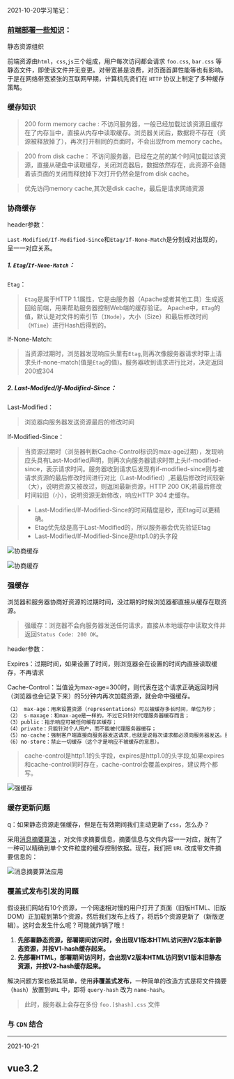 2021-10-20学习笔记：

### [前端部署一些知识](https://juejin.cn/post/7017710911443959839#heading-0)：

静态资源组织

前端资源由`html`，`css`,`js`三个组成，用户每次访问都会请求 `foo.css`, `bar.css` 等静态文件，即使该文件并无变更。对带宽甚是浪费，对页面首屏性能等也有影响。于是在网络带宽紧张的互联网早期，计算机先贤们在 `HTTP` 协议上制定了多种缓存策略。

### 缓存知识

> 200 form memory cache : 不访问服务器，一般已经加载过该资源且缓存在了内存当中，直接从内存中读取缓存。浏览器关闭后，数据将不存在（资源被释放掉了），再次打开相同的页面时，不会出现from memory cache。

> 200 from disk cache： 不访问服务器，已经在之前的某个时间加载过该资源，直接从硬盘中读取缓存，关闭浏览器后，数据依然存在，此资源不会随着该页面的关闭而释放掉下次打开仍然会是from disk cache。

> 优先访问memory cache,其次是disk cache，最后是请求网络资源

### 协商缓存

header参数：

`Last-Modified/If-Modified-Since`和`Etag/If-None-Match`是分别成对出现的，呈一一对应关系。

##### 1. `Etag`/`If-None-Match`：

`Etag`：

> `Etag`是属于HTTP 1.1属性，它是由服务器（Apache或者其他工具）生成返回给前端，用来帮助服务器控制Web端的缓存验证。 Apache中，`ETag`的值，默认是对文件的索引节（`INode`），大小（Size）和最后修改时间（`MTime`）进行Hash后得到的。

If-None-Match:

> 当资源过期时，浏览器发现响应头里有`Etag`,则再次像服务器请求时带上请求头if-none-match(值是`Etag`的值)。服务器收到请求进行比对，决定返回200或304

##### 2. Last-Modifed/If-Modified-Since：

Last-Modified：

> 浏览器向服务器发送资源最后的修改时间

If-Modified-Since：

> 当资源过期时（浏览器判断Cache-Control标识的max-age过期），发现响应头具有Last-Modified声明，则再次向服务器请求时带上头if-modified-since，表示请求时间。服务器收到请求后发现有if-modified-since则与被请求资源的最后修改时间进行对比（Last-Modified）,若最后修改时间较新（大），说明资源又被改过，则返回最新资源，HTTP 200 OK;若最后修改时间较旧（小），说明资源无新修改，响应HTTP 304 走缓存。

> - Last-Modified/If-Modified-Since的时间精度是秒，而Etag可以更精确。
> - Etag优先级是高于Last-Modified的，所以服务器会优先验证Etag
> - Last-Modified/If-Modified-Since是http1.0的头字段

![协商缓存](./imgs/4.png)

![协商缓存](./imgs/1.png)

### 强缓存

浏览器和服务器协商好资源的过期时间，没过期的时候浏览器都直接从缓存在取资源。

> 强缓存：浏览器不会向服务器发送任何请求，直接从本地缓存中读取文件并返回`Status Code: 200 OK`。

header参数：

Expires：过期时间，如果设置了时间，则浏览器会在设置的时间内直接读取缓存，不再请求

Cache-Control：当值设为max-age=300时，则代表在这个请求正确返回时间（浏览器也会记录下来）的5分钟内再次加载资源，就会命中强缓存。

```js
（1） max-age：用来设置资源（representations）可以被缓存多长时间，单位为秒；
（2） s-maxage：和max-age是一样的，不过它只针对代理服务器缓存而言；
（3）public：指示响应可被任何缓存区缓存；
（4）private：只能针对个人用户，而不能被代理服务器缓存；
（5）no-cache：强制客户端直接向服务器发送请求,也就是说每次请求都必须向服务器发送。服务器接收到     请求，然后判断资源是否变更，是则返回新内容，否则返回304，未变更。这个很容易让人产生误解，使人误     以为是响应不被缓存。实际上Cache-Control:     no-cache是会被缓存的，只不过每次在向客户端（浏览器）提供响应数据时，缓存都要向服务器评估缓存响应的有效性。
（6）no-store：禁止一切缓存（这个才是响应不被缓存的意思）。
```

> cache-control是http1.1的头字段，expires是http1.0的头字段,如果expires和cache-control同时存在，cache-control会覆盖expires，建议两个都写。

![强缓存](./imgs/2.png)

### 缓存更新问题

q：如果静态资源走强缓存，但是在有效期间我们主动更新了`css`，怎么办？

采用[消息摘要算法](https://www.baike.com/wikiid/1412805162344902915?search_id=3k1jee3i202000&prd=search_sug&view_id=1532cauomgn400) ，对文件求摘要信息，摘要信息与文件内容一一对应，就有了一种可以精确到单个文件粒度的缓存控制依据。现在，我们把 `URL` 改成带文件摘要信息的：

![消息摘要算法应用](./imgs/3.png)

### 覆盖式发布引发的问题

假设我们网站有10个资源，一个网速相对慢的用户打开了页面（旧版HTML、旧版DOM）正加载到第5个资源，然后我们发布上线了，将后5个资源更新了（新版逻辑）。这时会发生什么呢？可能就炸锅了哦！

1. **先部署静态资源，部署期间访问时，会出现V1版本HTML访问到V2版本新静态资源，并按V1-hash缓存起来。**
2. **先部署HTML，部署期间访问时，会出现V2版本HTML访问到V1版本旧静态资源，并按V2-hash缓存起来。**

解决问题方案也极其简单，使用**非覆盖式发布**，一种简单的改造方式是将文件摘要（`hash`）放置到`URL` 中，即将 `query-hash` 改为 `name-hash`。

> 此时，服务器上会存在多份 `foo.[$hash].css` 文件

### 与 `CDN` 结合



------

2021-10-21

## vue3.2

### <script setup>单文件组件

这意味着与普通的 `<script>` 只在组件被首次引入的时候执行一次不同，`<script setup>` 中的代码会在**每次组件实例被创建的时候执行**。

```vue
<script setup>
	console.log('hello script setup')
</script>
```

#### 特性：

1.  顶层的数据绑定和import的内容都被暴露给模板
2. import的vue组件可直接再模板中使用
3. 动态组件

```vue
<script setup>
import Foo from './Foo.vue'
import Bar from './Bar.vue'
</script>

<template>
  <component :is="Foo" />
  <component :is="someCondition ? Foo : Bar" />
</template>
```

4. 命名空间组件：This is useful when you import multiple components from a single file:

```vue
// 一次性引入一个文件夹中的所有组件，通过obj带点的方式来引入各个组件
<script setup>
import * as Form from './form-components'
</script>

<template>
  <Form.Input>
    <Form.Label>label</Form.Label>
  </Form.Input>
</template>
```

5. ### `defineProps` 和 `defineEmits`

   用来定义prop和emit，无需导入

6. `defineExpose`暴露出变量或方法（当父组件通过模板 ref 的方式获取到当前组件的实例，就可获得暴露出去的属性）

7. ### 可以和普通的<script>一起使用

   - 无法在 `<script setup>` 声明的选项，例如 `inheritAttrs` 或通过插件启用的自定义的选项。
   - 声明命名导出。
   - 运行副作用或者创建只需要执行一次的对象。

8. 顶层await

```vue
// 直接使用await 让它编译为async setup()
<script setup>
const post = await fetch(`/api/post/1`).then(r => r.json())
</script>
```

***

# 2021-10-22

制作`gif`工具 ：windows 使用`ScreenToGif` `MacOS` 使用 `Kap`

### filter:drop-shadow();

相比于`box-shadow`是作用于整个盒子边界的，而 `drop-shadow()` 过滤器则是创建一个符合图像本身形状(alpha 通道)的阴影。

## [svg线条动画入门](https://www.cnblogs.com/coco1s/p/6225973.html)：

> SVG 线条动画，在一些特定的场合下可以解决使用 CSS 无法完成的动画。

`eg`：

```html
<svg version="1.1" xmlns="http://www.w3.org/2000/svg" xmlns:xlink="http://www.w3.org/1999/xlink" xml:space="preserve" class="circle-load-rect-svg" width="300" height="200" viewbox="0 0 600 400">
    <polyline points="5 5, 575 5, 575 200, 5 200" class="g-rect-path"/>
    <polyline points="5 5, 575 5, 575 200, 5 200" class="g-rect-fill"/>
</svg>
```



#### `svg`标签：

- `version`： 表示 `<svg>` 的版本，目前只有 1.0，1.1 两种
- `xmlns`：`http://www.w3.org/2000/svg` 固定值
- `xmlns:xlink`：`http://www.w3.org/1999/xlink` 固定值
- `xml:space`：`preserve` 固定值，上述三个值固定，表示命名空间，当数据单独存在`svg`文件内时，这3个值不能省略
- `class`：就是我们熟悉的 class
- `width` | `height`： 定义 `svg` 画布的大小
- `viewbox`： 定义了画布上可以显示的区域，当 viewBox 的大小和 svg 不同时，viewBox 在屏幕上的显示会缩放至 svg 同等大小（暂时可以不用理解）

#### svg基本形状

`polyline`（折线）：是SVG的一个基本形状，用来创建一系列直线连接多个点。

```html
<polyline points="60 110, 65 120, 70 115, 75 130, 80 125, 85 140, 90 135, 95 150, 100 145"/>
```

`polygon`（多边形）：和折线很像，它们都是由连接一组点集的直线构成。不同的是，`polygon`的路径在最后一个点处自动回到第一个点

比较常用的是`line`（线）,`path`（路径），`rect`（矩形），`circle`（圆） 等

`path`：太强大了，复杂的图形不好写，用[svg生成工具](https://yqnn.github.io/svg-path-editor/)吧。

#### 配合svg的一些`css`参数：

- `fill`：类比 css 中的 `background-color`，给 `svg` 图形填充颜色；
- `stroke-width`：类比 css 中的 `border-width`，给 `svg` 图形设定边框宽度；
- `stroke`：类比 css 中的 `border-color`，给 `svg` 图形设定边框颜色；
- `stroke-linejoin` | `stroke-linecap`：上文稍微提到过，[设定线段连接处的样式](https://developer.mozilla.org/zh-CN/docs/Web/SVG/Attribute/stroke-linejoin)；
- `stroke-dasharray`：值是一组数组，没数量上限，每个数字交替表示实线与空白间隔的宽度，若是奇数个，则会重复一次补成偶数，eg：5，3，2等于 5，3，2，5，3，2；
- `stroke-dashoffset`：则是虚线的偏移量

## Docker

docker解决了运行环境不一致所带来的问题.

理解：镜像就是说的集装箱,仓库就是超级码头,容器就是我们运行程序的地方.docker运行程序的过程就是去仓库把镜像拉到本地,然后用一条命令把镜像运行起来变成容器.

#### 镜像

镜像的英文名叫image。前面我们讲到了集装箱,鲸鱼拖着的所有集装箱就是一个镜像。从本质上来说镜像就是一系列文件,可以包括我们应用程序的文件,也可以包括我们应用的运行环境的文件。

![](C:\Users\2021RUSH\Desktop\note\imgs\5.png)

#### 容器

图1的最上层，只有它是可写的，其他层都是只读。

#### 仓库

我们的镜像是要在其它机器上运行,如何进行传输呢?

docker仓库,我们要先把我们的镜像传到docker仓库中,再由目的地把docker仓库拉过去,这就完成了这样的一次传输过程.

#### Dcokerfile

只是一个包含指令集的脚本。

```dockerfile
# syntax=docker/dockerfile:1
FROM node:12-alpine  // 从node:12-alpine image开始
RUN apk add --no-cache python g++ make
WORKDIR /app
COPY . .
RUN yarn install --production
CMD ["node", "src/index.js"]
```

### 基本命令

1. 拉取镜像

```powershell
docker pull [options] NAME[:TAG]
// name:镜像名 TAG: 版本号（可选） option 参数  
```

2. 

```powershell
docker images [options] [REPOSITORY[:TAG]]
```

3. 

```powershell
docker build -t getting-started .
```

-t：命名我们的image名，最后的`.`表示将在当前目录寻找`Dockerfile`

4. 

```
docker run -dp 3000:3000 getting-started
```



------

2021-11-5  微前端

- 子系统间的开发、发布从空间上完成隔离
- 子系统可以使用不同的技术体系
- 子系统间可以完成基础库的代码复用
- 子系统间可以快速完成通信
- 子系统间需求迭代互不阻塞
- 子应用可以增量升级
- 子系统可以走向同一个灰度版本控制
- 提供集中子系统权限管控
- 用户使用体验整个系统是一个单一的产品，而不是彼此的孤岛
- 项目的监控可以细化到到子系统

------

# 2021-11-9 js第四版

## `BOM`

1. let、const声明的变量不会挂载在window上

2. 窗口大小

   - `innerHeight`和`innerWidth`、`clientWidth` 和 `clientHeight` 返回屏幕上页面可视区域的大小。
   - `outerWidth` 和 `outerHeight`返回浏览器窗口自身的大小

3. 视口位置

   - `scroll()`、`scrollTo()`和 `scrollBy()`

   - ```js
     window.scrollTo({ 
      left: 100, 
      top: 100, 
      behavior: 'smooth'  // 平滑滚动 'auto'正常滚动
     }); 
     ```

4. 定时器返回的是任务数值ID

5. location对象：它既是 window 的属性，也是 document 的属性![](C:\Users\2021RUSH\Desktop\note\imgs\6.png)

   1. `URLSearchParams`对象：这个实例上暴露了 get()、 set()和 delete()等方法，获取字符串?后的参数

   2. 修改地址：

      `location.assign("http://www.wrox.com")`

      `window.location = "http://www.wrox.com"; `

      ` location.href = "http://www.wrox.com"; `

      replace、reload

6. `navigator`对象：的属性通常用于确定浏览器的类型。

   1. `navigator.platform`属性是一个字符串，通常表示浏览器所在的操作系统
   2. `navigator.vendor` 属性是一个字符串，通常包含浏览器开发商信息。
   3. `navigator.onLine` 联网情况
   4. `navigator.connection` 网络链接情况
   5. `navigator.getBattery()` 设备电池情况

2. `screen`对象：保存的纯粹是客户端能力信息

   其中`orientation` 返回屏幕的朝向，包含属性type（方向）和angle（角度）

3. `history`对象：用户的导航历史记录

   - go(Int) 前进或后退多少步
   - back()
   - forward() 

## `DOM`

### Node类型(12种)

节点关系![](C:\Users\2021RUSH\Desktop\note\imgs\7.png)

1. `appendChild()`: 在`childNode`列表末尾添加节点, 若传入的是已经存在的节点, 那么这个节点的位置会被改变

2. `insertBefore()`接收两个参数：要插入的节点和参照节点。如果参照节点是 null，则 `insertBefore()`与 `appendChild()`效果相 同
3. `replaceChild()`方法接收两个参数：要插入的节点和要替换的节点。要替换的节点会被返回并从文档 树中完全移除
4. `removeChild()` 移除节点
5. `cloneNode(Boolean)`  克隆节点, 传入true表示深克隆文档树, false为复制调用该方法的节点.

#### 1. document类型 `NoeType` : 9

1. 因为跨源通信存在安全隐患，所以不同子域的页面间无法通过 JavaScript 通信。此时，在每个页面上把 `document.domain`设置为相同的值，这些页面就可以访问对方的 JavaScript 对象了。

2. 获取元素引用的方法返回的一个`HTMLCollection`对象, 此对象和`NodeList`相似. `HTMLCollection`对象还有个方法`namedItem()`, 可通过标签name属性取得特定的一项.

```html
<img src="myimage.gif" name="myImage" />

<script>
    let images = document.getElementsByTagName("img"); 
    let myImage = images.namedItem("myImage");
   // 或者
    let myImage = images["myImage"];
</script>
```

3. 获取所有文档元素:  可以给 `getElementsByTagName('*')`

4. 文档写入

   write()、 `writeln()`、open()和 close()

   ​		write()和 `writeln()`方法经常用于动态包含外部资源，如 JavaScript 文件。在包含 JavaScript 文件时，记住不能像下面的例子中这样直接包含字符串`</script>`，因为这个字符串会被解释为脚本块 的结尾，导致后面的代码不能执行. 需要将/ 转化, 即 `<\/script>`

#### 2. Element类型 `NodeType` : 1

1. 取得属性、设置、移除

   * `getAttribute()`、`setAttribute()`和 `removeAttribute()`

     要传"class"而非`className`, 传入的class不区分大小写. 

     `eg`:  

     ```js
     let div = document.getElementById("myDiv"); 
     alert(div.getAttribute("id")); // "myDiv" 获得id
     alert(div.getAttribute("class")); // "bd" 获得class
     ```

#### 3. `MutationObserver` 接口 

​	 可以在 DOM 被修改时异步执行回调

##### 3.1 基本用法：

1. observe()方法

   接收两个必需的参数：要观察其变化的 DOM 节点，以及 一个 `MutationObserverInit` 对象

```js
// 观察<body>的变化
// 第二个参数是观察变化的 MutationObserver的实例
let observer = new MutationObserver((MutationRecord,mutationObserver) => console.log('<body> attributes changed')); 
observer.observe(document.body, { attributes: true });

// 执行以上代码后，<body>元素上任何属性发生变化都会被这个 MutationObserver 实例发现，然
// 后就会异步执行注册的回调函数。<body>元素后代的修改或其他非属性修改都不会触发回调进入任务
// 队列。可以通过以下代码来验证

document.body.className = 'foo'; 
console.log('Changed body class'); 

// Changed body class 
// <body> attributes changed 
```

2. `MutationRecord` 实例的数组

   * `MutationRecord `实例包含的信息包括发生了什么变化，以及 DOM 的哪一部分受到了影响。因为回调执行之前可能同时发生多个满足观察条件 的事件，所以每次执行回调都会传入一个包含按顺序入队的 `MutationRecord `实例的数组。

3. `discount()`方法

   * 默认情况下，只要被观察的元素不被垃圾回收，`MutationObserver` 的回调就会响应 DOM 变化事 件，从而被执行。要提前终止执行回调，可以调用 disconnect()方法。下面的例子演示了同步调用 disconnect()之后，不仅会停止此后变化事件的回调，也会抛弃已经加入任务队列要异步执行的回调

4. 复用 `MutationObserver`

   观察多个不同的目标节点

##### 3.2`MutationObserverInit `与观察范围

`MutationObserverInit `是调用observe()时的第二个参数对象，他的属性有：

![](C:\Users\2021RUSH\Desktop\note\imgs\10.png)

### `querySelectorAll()`、`querySelector()`

​		都传入`css`选择符，且都可以在Element类型上使用，在 Element 上使用` querySelector()`方法	时，则只会从当前元素的后代中查询。

​		返回的是一个 `NodeList` 的静态实例。不是实时的。

###  matches()

​		接收一个 `CSS` 选择符参数，如果元素 匹配则该选择符返回 true，否则返回 false。

###  ` getElementsByClassName()`

​		可在Element类型上使用

### `classList()`:

要操作类名，可以实现添加、删除和替换

* add(val)
* contains(val)
* remove(val)
* toggle(val)

### `HTMLDocument `扩展

#### 1. `document.readyState` 属性：判断文档是否加载完毕

属性值

* loading
* complete

#### 2. `compatMode `属性：检测页面渲染模式

#### 3.  自定义数据属性

定义了自定义数据属性后，可以通过元素的 dataset 属性来访问

```html
<div id="myDiv" data-appId="12345" data-myname="Nicholas"></div>

<script>
    let div = document.getElementById("myDiv"); 
    // 取得自定义数据属性的值
    let appId = div.dataset.appId; 
    let myName = div.dataset.myname; 
</script>
```

### 插入标记

* `innerHTML`

* `outerHTML`

* `insertAdjacentHTML()`与 `insertAdjacentText()`

  * 都接收两个参数：要插入标记的位置和要插入的 HTML 或文本。第一个参数 必须是下列值中的一个： 

    ​	 `beforebegin`，插入当前元素前面，作为前一个同胞节点； 

    ​	 `afterbegin`，插入当前元素内部，作为新的子节点或放在第一个子节点前面； 

    ​	 `beforeend`，插入当前元素内部，作为新的子节点或放在最后一个子节点后面； 

    ​	 `afterend`，插入当前元素后面，作为下一个同胞节点。

### ！！！注意！！！：

​		如果被移除的 子树元素中之前有关联的事件处理程序或其他 JavaScript 对象（作为元素的属性），那它们之间的绑定关 系会滞留在内存中。如果这种替换操作频繁发生，页面的内存占用就会持续攀升。在使用 `innerHTML`、 `outerHTML`和 `insertAdjacentHTML()`之前，最好手动删除要被替换的元素上关联的事件处理程序和 JavaScript 对象

### 总结

1. `NodeList`是实时更新的，意味着每次访问它都会执行一次查找。

------

# 2021-11-10

## 前端监控

前端监控可以分为三类：数据监控、性能监控和异常监控。

#### 1. 数据监控：

* `PV/UV`：页面浏览量或点击量。UV:指访问某个站点或点击某条新闻的不同`IP`地址的人数
* 用户在每一个页面的停留时间
* 用户通过什么入口来访问该网页
* 用户在相应的页面中触发的行为

#### 2. 性能监控

* 不同用户，不同机型和不同系统下的首屏加载时间
* 白屏时间
* http等请求的响应时间
* 静态资源整体下载时间
* 页面渲染时间
* 页面交互动画完成时间

#### 3. 异常监控

* `Javascript`的异常监控
* 样式丢失的异常监控

## 数据埋点

数据埋点一般可以分为两类，**前端埋点**和**后端埋点**。统计产品中用户行为和使用情况。

### 前端埋点

分为：代码埋点，可视化埋点和无埋点。

![代码埋点分类](C:\Users\2021RUSH\Desktop\note\imgs\8.png)

**【定义】：**主要在客户端进行埋点，收集前端数据，例如用户行为，界面变化等。

**【应用】：**适合于业务处于运营初级阶段，产品功能相对简单；需求分析于后端没有交互的前端行为。

#### 1.1 . 代码埋点（手动埋点）

调用埋点 SDK 的函数，在需要埋点的业务逻辑功能位置调用接口，一般有捕捉滚动、点击事件来上报埋点数据。

​	优点：设置自定义属性、自定义事件。

​	缺点：量大难维护，效率低。

​	`eg`：[百度统计](https://link.zhihu.com/?target=https%3A//tongji.baidu.com/web/welcome/login)

##### 1.1.1  代码实例

​		收集用户信息：将收集好的数据通过 Image 对象实例的 src 属性指向后端脚本并携带参数，就可以将我们收集的数据传给后端，之所以用 Image 对象而不是 ajax，是为了避免跨域的问题。

```js
function sendToNginx(info) {
  let str = "";
  for (let i in info) { // Object.keys(obj) ie 9 以上才兼容, for..in.. ie 6 以上兼容
    if (str === "") {
      str = i + "=" + info[i];
    } else {
      str += "&" + i + "=" + info[i];
    }
  }
  const url = 'https://tpm.tuyacn.com/tpm.gif' + '?' + str;
  new Image().src = url
}
```

一般获取的信息：

* 用户浏览器语言、尺寸、版本

* 触发事件类型

* 用户信息：唯一id

* 页面滚动距离

* 通过`Performance` 我们便能拿到`DNS` 解析时间、TCP 建立连接时间、首页白屏时间、DOM 渲染完成时间、页面 load 时间等

  ```js
  //拿到Performance并且初始化一些参数
  let timing = performance.timing,
      start = timing.navigationStart,
      dnsTime = 0,
      tcpTime = 0,
      firstPaintTime = 0,
      domRenderTime = 0,
      loadTime = 0;
  //根据提供的api和属性，拿到对应的时间
  dnsTime = timing.domainLookupEnd - timing.domainLookupStart;
  tcpTime = timing.connectEnd - timing.connectStart;
  firstPaintTime = timing.responseStart - start;
  domRenderTime = timing.domContentLoadedEventEnd - start;
  loadTime = timing.loadEventEnd - start;
  
  console.log('DNS解析时间:', dnsTime, 
              '\nTCP建立时间:', tcpTime, 
              '\n首屏时间:', firstPaintTime,
              '\ndom渲染完成时间:', domRenderTime, 
              '\n页面onload时间:', loadTime);
  ```

  

#### 1.2 可视化埋点

​		将业务代码和埋点代码分离，提供一个可视化交互的页面，输入为业务代码，通过这个可视化系统，可以在业务代码中自定义的增加埋点事件等等，最后输出的代码耦合了业务代码和埋点代码。

服务商[Mixpanel](https://mixpanel.com/zh-hant/)

#### 2. 埋点按照获取数据的方式一般可以分为：

1. **曝光事件：**主要记录页面被用户浏览次数。
2. **点击事件：**点页面某个对象触发的事件
3. **页面停留时间**：主要记录用户在某页面停留时间

#### 3. 上报周期和上报数据类型：

​		如果埋点的事件不是很多，上报可以时时进行，比如监控用户的交互事件，可以在用户触发事件后，立刻上报用户所触发的事件类型。如果埋点的事件较多，或者说网页内部交互频繁，可以通过本地存储的方式先缓存上报信息，然后定期上报。

![](C:\Users\2021RUSH\Desktop\note\imgs\9.png)

#### 举例

1. 我们以上报首屏加载事件为例，DOM提供了document的`DOMContentLoaded`事件来监听`dom`挂载，提供了window的load事件来监听页面所有资源加载渲染完毕。

2. [政采云团队]: https://juejin.cn/post/6844904061934780424#comment

   采用了 DOM 节点挂载特殊属性后自动发送和手动自定义发送两种方式结合，以满足不同场景的需要。

```html
//自动发送埋点方式，举例：
<button data-utm-click="${did}" data-utm-data="${业务数据}">
//手动发送埋点方式，举例：
const utmCnt = g_UTM.batchSend('触发类型（click/browse）等',[{
    utmCD:['区块信息','位置信息'],
    bdata:{key:'其他业务数据'}
  },{
    utmCD:['001','008'],
    bdata:{key:'value'}
  }
]);
```

## [前端优秀实践不完全指南](https://juejin.cn/post/6932647134944886797#heading-13 )

​	滚动平滑：使用 `scroll-behavior: smooth` 让滚动丝滑

​	使用 `scroll-snap-type` 优化滚动效果

------

# 2021-11-12 js第四版

## 1. 样式

js中获取DOM元素的style只会包含行内样式。

> 包含通过 HTML **style 属性**为元素设置的所有样式信 息，但不包含通过层叠机制从文档样式和外部样式中继承来的样式

#### 计算样式(只读)

​	`getComputedStyle()`：接收两个参数：要取得计算样式的元素和伪元素字符串（如":after"）。如果不需要查 询伪元素，则第二个参数可以传 null。

```js
document.defaultView.getComputedStyle(document.getElementsByClassName('box')[0])
```

#### 操作样式表(`CSSStyleSheet`)

​	包括使用`<link>`元素和通过`<style>`元素定义的样式表。`CSSStyleSheet`的属性里除了 disabled，其他属性都是只读的。

​		`document.styleSheets`表示文档中可用的样式表集合。这个集合的 length 属性保存着文档中 样式表的数量，而每个样式表都可以使用中括号或 item()方法获取

#####  `CSS` 规则(`CSSRule`)

![](C:\Users\2021RUSH\Desktop\note\imgs\11.png)

#####  创建规则

```js
let sheet = document.styleSheets[0];
sheet.insertRule("body { background-color: silver }", 0); // 使用 DOM 方法
```

##### 删除规则

```js
sheet.deleteRule(0); // 使用 DOM 方法
```

## 2. 元素尺寸

### 偏移尺寸（只读）

```js
offsetHeight = border + padding + content
```



![12](C:\Users\2021RUSH\Desktop\note\imgs\12.png)

### 客户端尺寸（只读）

```js
clientWidth = content + padding;
```

### 滚动尺寸

![13](C:\Users\2021RUSH\Desktop\note\imgs\13.png)

`scrollWidth`和 `scrollHeight`可以用来确定**给定元素内容的实际尺寸**。

`scrollLeft` 和 `scrollTop` 属性可以用于确定当前元素滚动的位置，或者用于设置它们的滚动位 置。元素在未滚动时，这两个属性都等于 0。如果元素在垂直方向上滚动，则 `scrollTop` 会大于 0， 表示元素顶部不可见区域的高度。

## 3. 遍历

### NodeIterator

​		通过 `document.createNodeIterator()`方法创建其实例。遍历规则是**深度优先遍历**，接受以下4个参数：

* `root`，作为遍历根节点的节点。 
* `whatToShow`，数值代码，表示应该访问哪些节点。 
* `filter`，`NodeFilter` 对象或函数，表示是否接收或跳过特定节点。 
* `entityReferenceExpansion`，布尔值，表示是否扩展实体引用。这个参数在 HTML 文档中没 有效果，因为实体引用永远不扩展。

![](C:\Users\2021RUSH\Desktop\note\imgs\14.png)

​       `createNodeIterator()`方法的 filter 参数可以用来指定自定义 `NodeFilter`对象，或者一个 作为节点过滤器的函数。`NodeFilter`对象只有一个方法 `acceptNode()`，如果给定节点应该访问就返 回 `NodeFilter.FILTER_ACCEPT`，否则返回 `NodeFilter.FILTER_SKIP`。因为 `NodeFilter` 是一个 抽象类型，所以不可能创建它的实例。只要创建一个包含 `acceptNode()`的对象，然后把它传给 `createNodeIterator()`就可以了。

```js
let filter = { 
 acceptNode(node) { 
 return node.tagName.toLowerCase() == "p" ? 
     NodeFilter.FILTER_ACCEPT : 
     NodeFilter.FILTER_SKIP; 
 } 
}; 

// filter也可以是个函数
// 不做过滤处理就将filter设为null
/*
    let filter = function(node) { 
         return node.tagName.toLowerCase() == "p" ? 
         NodeFilter.FILTER_ACCEPT : 
         NodeFilter.FILTER_SKIP; 
    }; 
*/

let iterator = document.createNodeIterator(root, NodeFilter.SHOW_ELEMENT, filter,false); 
```

​	   `NodeIterator `的两个主要方法是 **`nextNode()`和 `previousNode()`**。`nextNode()`方法在 DOM 子树中以深度优先方式进前一步，而 `previousNode()`则是在遍历中后退一步。创建 `NodeIterator` 对象的时候，会有一个内部指针指向根节点，因此第一次调用 `nextNode()`返回的是根节点。当遍历到 达 DOM 树最后一个节点时，`nextNode()`返回 null。

### TreeWalker

​	`document.createTreeWalker()`方法来创建，这个方法接收与 `document.createNodeIterator()`同样的参数.

遍历方法：

* `nextNode()`、`previousNode()`
* `parentNode()` ：遍历到当前节点的父节点
* `firstChild()`：遍历到当前节点的第一个子节点
* `lastChild()`： 
* `nextSibling()`
* `previousSibling()`

`TreeWalker` 类型也有一个名为 `currentNode` 的属性，表示遍历过程中上一次返回的节点（无论 使用的是哪个遍历方法）。可以通过修改这个属性来影响接下来遍历的起点，

## 4. 范围

DOM范围`document.createRange()`，拥有的方法和属性：

* `startContainer`：范围起点
* `startOffset`：偏移量
* `endContainer`：范围终点
* `endOffset`：
* `commonAncestorContainer`：

### 简单选择

`selectNode()（选择整个节点）或 selectNodeContents()（选择节点的后代）`：接受一个节点作为参数

------

# 2021-11-19 阅读《高性能js》

## 1. 函数作用域链

​	函数的内部属性[[scope]]包含了一个函数被创建的作用域中的对象集合。这个集合被称为作用域链。

​	函数在创建的时候，它的作用域链被插入了一个对象变量，这个全局变量代表着所有在全局范围内定义的变量。

​	执行函数的时候会创建一个称为*执行环境*的内部对象，一个执行环境定义了一个函数执行时的环境。每次执行都有不同的执行环境，执行完毕，执行环境被销毁。每个执行环境都有自己的作用域链，当执行环境被创建时，它的作用域链初始化为当前函数的[[scope]]属性中的对象。 这个对象的值按照出现在函数中的顺序被复制到执行环境的作用域链中，复制完之后，一个叫活动对象的新对象就为执行环境创建好了。活动对象是函数运行时的变量对象，包含了所有局部变量、命名参数以及this。此对象会被推入作用域链中的最前端。

​	因为作用域链中的原因，一个标识符所在的位置越深，它的读写速度就越慢。所以局部变量的读写速度是最快的，全局变量是最慢的。

## 2. 改变作用域链

1. with：

   ```js
   with(document){
   	// 此时document对象的属性被推入作用域链的最前端，所以访问document对象属性最快，但是这里面的局部变量访问反而多一层
   }
   ```

2. try...catch

   ```js
   // 发生错误时，执行过程会跳转到catch子句中，把异常的对象推入一个变量对象且置于作用域链首位
   ```

## 3. 闭包、作用域和内存

此处闭包的解析：闭包代码被执行时，会创建一个执行环境，会生成一个专属闭包的活动对象，活动对象包含访问的那个外部变量a，且此活动对象被推入作用域链的头部。函数结束执行之后，由于要保证能访问到外部变量a，所以此变量对象不会被销毁。

## 对象

对象有两个成员类型：实例成员和原型成员，实例成员存在于实例对象中，原型成员是从对象原型继承而来的。

------

# 2021-11-29

今日工作遇到的一个issue

`vue`中使用`provide/inject`注入依赖响应式的问题，依赖想传入接口获取最新的值(数组)。所以刻意包成了对象。

> `provide` 和 `inject` 绑定并不是可响应的。这是刻意为之的。然而，如果你传入了一个可监听的对象，那么其对象的 property 还是可响应的。

此处还有个疑惑：不知为什么几个一样的变量，直接传入数组类型都可以得到最新的数据，6个中有两个逻辑完全一样 ，但是就是不行，我也加了`async/await`（没起作用），maybe接口返回的时间超过了哪个生命周期？

# 2022-3-22

摘要：服务号可以主动推送自定义消息给用户，只需要用户的`openid`。

####  `uniapp`开发微信`h5`，获取用户`openid`???

1. 引导用户跳转固定`url`，需要`appid`、用`encodeURIComponent`编码后的回跳地址，以此获取code
2. 拿到code后，传给后端，后端调用获取`openid`的接口。(因为`appsecret`需要保持私密，不能存在客户端)
3. 如果还需获取用户信息（手机号等），要将第一步的回调地址中的`respond_type`设置胃`snape_userinfo`。

> 详情见微信公众号官网.

# 2022-3-29

--------------------------`vue3`

### 1.`<script setup>`中无需return 声明的变量、函数以及import引入的内容，即可在`<template/>`使用

​	总结：`<script setup>`语法糖里面的代码会被编译成组件 `setup()` 函数的内容，不需要通过return暴露 声明的变量、函数以及import引入的内容，即可在`<template/>`使用，并且不需要写`export default{}`

<script setup>语法糖里面的代码会被编译成组件 setup() 函数的内容。这意味着与普通的 <script> 只在组件被首次引入的时候执行一次不同，<script setup> 中的代码会在每次组件实例被创建的时候执行

### 2、`<script setup>`引入组件将自动注册

### 3、组件通信:在`<script setup>`中必须使用 `defineProps` 和` defineEmits` API 来替代 props 和 emits

子组件：

> - `<template/>` 中可以直接使用父组件传递的props （可省略props.）
> - `<script-setup>` 需要通过`props.xx`获取父组件传递过来的props

### 4. `<script setup>`需主动暴露组件属性 ：`defineExpose`

即通过模板 ref 或者 `$parent` 链获取到的组件的公开实例，必须要通过`defineExpose`暴露出去

--------------------------`vue3`



### 5. 无痕刷新token

我的做法是后端判断过期时间，如果判断到快过期的时候（比如说有效期1小时，那剩余时间小于十分钟，有效期24小时，那剩余时间旧小于1小时），就生成新的token，放在响应头newToken中，然后前端的axios的响应拦截器判断是否有newToken的响应头，有则更新前端储存的token。这样也不用阻塞请求，就算多个请求使用同一个临期token，后端也会生成多个可用的新token，每个请求的响应拦截器中都更新了token也不会有问题.

### 6.`this` 不是编写时绑定，而是运行时绑定。它依赖于函数调用的上下文条件。`this` 绑定与函数声明的位置没有任何关系，而与函数被调用的方式紧密相连。

### 7.`js`中最大的数字是(-(2^53-1))和（(2^53-1)），这个特点导致失去精度，表示不了更大的数值。所以需要`bigint`，要创建`BigInt`，只需要在数字末尾追加n即可

# 2022-4-6

## webpack打包优化思路

1. 搜索所有的依赖项，这需要占用一定的时间，即搜索时间，那么我们就确定了：
2. **第二个时间就是解析时间（解析各种文件.eg: css, js...）**
3. **压缩时间**
4. **二次打包时间。**



## vite

编译快是因为是动态编译，需要某个模块的时候才去编译

1. root设置为项目根目录
2. base指定为项目部署的基础路径

# 2022-4-25

## 1. [HTML 网页的前10行代码解释](https://css-tricks.com/explain-the-first-10-lines-of-twitter-source-code/)

### 1. Line 1: `<!DOCTYPE html>`

声明doc类型，告诉浏览器文件类型

### 2. Line 2: `<html dir="ltr" lang="en">`

布局方向和语言

### 3. Line 3: `<meta charset="utf-8">`

文件编码类型

## 1. 2. name和content一般以键值对出现：

name值：

- `application-name`：网页中所运行的应用程序的名称。
- `author`：文档作者的名字。
- `description`：一段简短而精确的、对页面内容的描述。一些浏览器，比如 Firefox 和 Opera，将其用作书签的默认描述。
- `generator`：生成此页面的软件的标识符（identifier）。
- `keywords`：与页面内容相关的关键词，使用逗号分隔。
- `referrer`：控制由当前文档发出的请求的 HTTP [`Referer`](https://developer.mozilla.org/zh-CN/docs/Web/HTTP/Headers/Referer) 请求头

### 4. Line 4: `<meta name="viewport" content="width=device-...`

响应式，width=device-width告诉浏览器使用100%的设备宽度作为视口

### 5. Line 5: `<meta property="og:site_name" content="Twitt...`

### 6. Line 6: `<meta name="apple-mobile-web-app-title" cont...`

为苹果设备优化网站，比如apple-touch-icons和Safari pinned tab SVG。使得体验更像个原生app

### 7. Line 7: `<meta name="theme-color" content="#ffffff"...`

浏览器地址栏变色

## 1.3 http-equiv值：

```js
1. Content-Type 设定网页字符集，说明网页制作所用语言和文字，浏览器会据此调用。
    <meta http-equiv="Content-Type" content="text/html; charset=UTF-8" />   //旧的HTML，不推荐
    <meta charset="UTF-8" >   //HTML5设定网页字符集的方式
 
2. X-UA-Compatible 告知浏览器以何种方式渲染当前页面
    <meta http-equiv="X-UA-Compatible" content="IE=edge,chrome=1" />   //优先使用IE最新版本和Chrome
 
3. pragma Cache-Control expires 各种http强缓存方式，优先级p>c>e
    <meta http-equiv="Pragma" content="no-cache" />
    <meta http-equiv="Cache-Control:no-cache" content="max-age=0"> //不缓存
    <meta http-equiv="Cache-Control" content="max-age=7200"> // 7200s后缓存内容失效
    <meta http-equiv="expires" contect="Mon,12 May 2001 00:20:00 GMT"> //网页到期时间，GMT格式，过期后必须到服务器上重新调用 
    <meta http-equiv="Pragma" contect="no-cache"> //禁止浏览器从本地缓存中调取信息，一旦离开页面就无法从Cache中再调用
 
4. refresh 让网页在一定时间内刷新，或者一定时间后跳转到其他页面
    <meta http-equiv="refresh" content="30" >   //30s后刷新自己
    <meta http-equiv="Refresh" contect="n;url=http://yourlink">定时让网页在指定的时间n内，跳转到页面http://yourlink；
 
5. Cache-Control 避免百度等浏览器打开网页时可能对其进行转码，比如 贴广告等
    <meta http-equiv="Cache-Control" content="no-siteapp" />   //先发送请求，与服务器确认该资源是否被更改，未被更改则使用缓存
 
6. Content-Security-Policy 内容安全策略，指定浏览器智能加载content中的js代码，其他所有均拒绝
    <meta http-equiv="Content-Security-Policy" content="default-src https://cdn.example.net; child-src 'none'; object-src 'none'">
 
    base-uri: 用于限制可在页面的 <base> 元素中显示的网址。
    child-src: 用于列出适用于工作线程和嵌入的帧内容的网址。例如：child-src https://youtube.com 将启用来自 YouTube（而非其他来源）的嵌入视频。 使用此指令替代已弃用的 frame-src 指令。
    connect-src: 用于限制可（通过 XHR、WebSockets 和 EventSource）连接的来源。
    font-src: 用于指定可提供网页字体的来源。Google 的网页字体可通过 font-src https://themes.googleusercontent.com 启用。
    form-action: 用于列出可从 <form> 标记提交的有效端点。
    frame-ancestors: 用于指定可嵌入当前页面的来源。此指令适用于 <frame>、<iframe>、<embed> 和 <applet> 标记。此指令不能在 <meta> 标记中使用，并仅适用于非 HTML 资源。
    frame-src: 已弃用。请改用 child-src。
    img-src: 用于定义可从中加载图像的来源。
    media-src: 用于限制允许传输视频和音频的来源。
    object-src: 可对 Flash 和其他插件进行控制。 
    plugin-types: 用于限制页面可以调用的插件种类。
 
    指定一个 default-src 指令替换大部分指令的默认行为:
    <meta http-equiv="Content-Security-Policy"
            content="default-src 'self' https://common.diditaxi.com.cn https://view.officeapps.live.com ">
    其他指令服从default-scr的规则，还有4个关键字：
    none 表示不执行任何匹配。
    self'表示与当前来源（而不是其子域）匹配。
    unsafe-inline表示允许使用内联 JavaScript 和 CSS。
    unsafe-eval 表示允许使用类似 eval 的 text-to-JavaScript 机制。 
 
7. date 原始服务器消息发出的时间
    <meta http-equiv="date" content="Wed, 16 Feb 2011 22:34:13 GMT">
 
8. location 用来重定向接收方到非请求URL的位置来完成请求或标识新的资源
    <meta http-equiv="location" content="URL=http://www.runoob.com">
```

# 2022-4-27

## DNS解析

![](./imgs/DNS.png)

### `DNS`负载均衡（即`DNS`重定向）：

​	`CDN`就是利用此技术。在DNS服务器中为同一个主机名配置多个IP地址，在应答DNS查询时， DNS服务器对每个查询将以DNS文件中主机记录的IP地址按顺序返回不同的解析结果，将客户端的访问 引导到不同的机器上去，使得不同的客户端访问不同的服务器，从而达到负载均衡的目的。

# TCP/IP

互联网（WAN）中常用的代表性的协议有IP、TCP、HTTP等，局域网（LAN）中常用协议有IPX、SPX等

# 2022-4-28

## 1. hover样式动画

[Cool Hover Effects That Use Background Properties](https://css-tricks.com/cool-hover-effects-using-background-properties/)

```css
.hover-3 {
    width: 200px;
    --c: no-repeat linear-gradient(#1095c1 0 0);
    background:
        var(--c) calc(-100% + var(--p, 0%)) 100% / 50% var(--p, .08em),
        var(--c) calc(200% - var(--p, 0%)) 0 / 50% var(--p, .08em);
    transition: .3s var(--t, 0s), background-position .3s calc(.3s - var(--t, 0s));
}

.hover-3:hover {
    --p: 100%;
    --t: 0.3s;
}

.hover-3 {
    width: 200px;
    margin: auto;
    background-image:
        linear-gradient(#1095c1 0 0),
        linear-gradient(#1095c1 0 0);
    background-repeat: no-repeat;
    background-size: 50% .08em;
    background-position:
        -100% 100%,
        200% 0;
    transition: background-size .3s, background-position .3s .3s;
}

.hover-3:hover {
    background-size: 50% 100%;
    background-position:
        0 100%,
        100% 0;
    transition: background-size .3s .3s, background-position .3s;
}
```

优化====>>>>

```css
.hover-3 {
  --c: no-repeat linear-gradient(#1095c1 0 0);
  background: 
    var(--c) calc(-100% + var(--i, 0) * 100%) 100% / 50% calc(100% * var(--i, 0) + .08em),
    var(--c) calc( 200% - var(--i, 0) * 100%) 0 / 50% calc(100% * var(--i, 0) + .08em);
  transition: .3s calc(var(--i, 0) * .3s), background-position .3s calc(.3s - var(--i, 0) * .3s);
}
.hover-3:hover {
  --i: 1;
}
```

## 2. js开发工具生态

### 1. 编译器

编译器负责将输入的代码，转换为某种目标的输出格式。

![](./imgs/envir/compiler.png)

遗憾的是 swc 和 esbuild 都**不能类型检查**，它们只会尽可能的提速。如果项目正在使用 TS，最好还是在工具链中使用 tsc 来进行类型检查，不要弃用了这个能力。

### 2. 打包器

打包器负责将所有的源文件打包到一起，通常用于打包第三方库和 web 应用。

![](./imgs/envir/packing.png)

### 3. 包管理器

负责管理 NPM 包依赖

![](./imgs/envir/packageManager.png)

### 4. 第三方库开发

打包和发布第三方 NPM 包。

![](./imgs/envir/thirdStore.png)

在 2022 年如果想要开发一个新库，可以用它们来简化工作流。

- 如果要构建 TS 库，想用 esbuild 来提速的话可以考虑 `tsup`，想要附加功能的话可以考虑 `tsdx`。
- `microbundle` 可以用来构建 JS/TS 库。
- `Vite` 主要用来构建 web 应用，但也支持库的构建，整体来说比较全面。
- 对于 monorepos，`nx` 未来可期。

### 5. web应用开发

帮助开发者屏蔽掉所有细节，来更好地构建现代 web 应用。

![](./imgs/envir/web.png)



# 2022-5-7

### 1. 学到一个简单的布局使用

```css
/*
	使子元素隐藏在父元素的外部，hover后滑入
*/
.container{
    overflow: hidden;
    position: relative;
}

.box{
    position: absolute;
    right: 100%; // 隐藏在左边栏
    transform: translate(1em);
    transiton: .2s transfrom;
}

.box:hover{
	transform: translate(100%);
}
```



### detail标签

The details component is a short link that expands to show more text when a user clicks on it.

summary是标题，点击标题之后同级的其他标签会显示出来

```html
<details>
    <summary>Why is it called an accordion menu?</summary>
    <hr />
    <p>
      Because each part of it can expand and contract, like in an accordion. If
      you don't know what an accordion is, just imagine a cute fluffy cat. You
      still won't know what it is, but at least you'll feel better about not
      knowing.
    </p>
 </details>
```

# 2022-5-18

## 图片懒加载

```js
window.onload = function () {
    // 获取图片列表，即 img 标签列表
    var imgs = document.querySelectorAll('img');
    // 获取到浏览器顶部的距离
    function getTop(e) {
        return e.offsetTop;
    }
    // 懒加载实现
    function lazyload(imgs) {
        // 可视区域高度
        var h = window.innerHeight;
        // 滚动区域高度
        var s = document.documentElement.scrollTop || document.body.scrollTop;
        for (var i = 0; i < imgs.length; i++) {
            //图片距离顶部的距离大于可视区域和滚动区域之和时懒加载
            if ((h + s) > getTop(imgs[i])) {
                // 真实情况是页面开始有2秒空白，所以使用 setTimeout 定时 2s
                (function (i) {
                    setTimeout(function () {
                        // 不加立即执行函数i会等于9
                        // 隐形加载图片或其他资源，
                        // 创建一个临时图片，这个图片在内存中不会到页面上去。实现隐形加载
                        var temp = new Image();
                        temp.src = imgs[i].getAttribute('data-src');//只会请求一次
                        // onload 判断图片加载完毕，真是图片加载完毕，再赋值给 dom 节点
                        temp.onload = function () {
                            // 获取自定义属性 data-src，用真图片替换假图片
                            imgs[i].src = imgs[i].getAttribute('data-src')
                        }
                    }, 2000)
                })(i)
            }
        }
    }
    lazyload(imgs);
    // 滚屏函数
    window.onscroll = function () {
        lazyload(imgs);
    }
}
```

